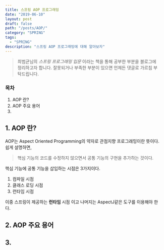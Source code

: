 ```yaml
---
title: 스프링 AOP 프로그래밍
date: "2019-06-10"
layout: post
draft: false
path: "/posts/AOP/"
category: "SPRING"
tags:
  - "SPRING"
description: "스프링 AOP 프로그래밍에 대해 알아보자"
---
```


>최범균님의 *스프링 프로그래밍 입문* 이라는 책을 통해 공부한 부분을 블로그에 정리하고자 합니다.
>잘못되거나 부족한 부분이 있으면 언제든 댓글로 가르침 부탁드립니다.

### 목차
1. AOP 란?
2. AOP 주요 용어
3. 


## 1. AOP 란?
AOP는 Aspect Oriented Programming의 약자로 관점지향 프로그래밍이란 뜻이다.  
쉽게 설명하면,
> 핵심 기능의 코드를 수정하지 않으면서 공통 기능의 구현을 추가하는 것이다.
  
핵심 기능에 공통 기능을 삽입하는 시점은 3가지이다.
1. 컴파일 시점  
2. 클래스 로딩 시점  
3. 런타임 시점  

이중 스프링이 제공하는 **런타임**  시점 이고 나머지는 AspectJ같은 도구를 이용해야 한다.

## 2. AOP 주요 용어


## 3. 